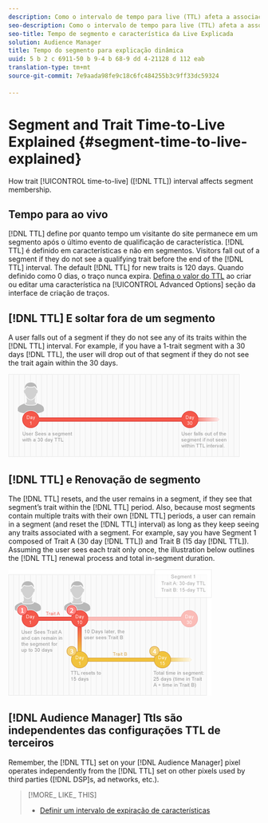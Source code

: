 ```yaml
---
description: Como o intervalo de tempo para live (TTL) afeta a associação do segmento.
seo-description: Como o intervalo de tempo para live (TTL) afeta a associação do segmento.
seo-title: Tempo de segmento e característica da Live Explicada
solution: Audience Manager
title: Tempo do segmento para explicação dinâmica
uuid: 5 b 2 c 6911-50 b 9-4 b 68-9 dd 4-21128 d 112 eab
translation-type: tm+mt
source-git-commit: 7e9aada98fe9c18c6fc484255b3c9ff33dc59324

---
```



# Segment and Trait Time-to-Live Explained {#segment-time-to-live-explained}

How trait [!UICONTROL time-to-live] ([!DNL TTL]) interval affects segment membership.

<!-- segment-ttl-explained.xml -->

## Tempo para ao vivo

[!DNL TTL] define por quanto tempo um visitante do site permanece em um segmento após o último evento de qualificação de característica. [!DNL TTL] é definido em características e não em segmentos. Visitors fall out of a segment if they do not see a qualifying trait before the end of the [!DNL TTL] interval. The default [!DNL TTL] for new traits is 120 days. Quando definido como 0 dias, o traço nunca expira. [Defina o valor do TTL](../../features/traits/create-onboarded-rule-based-traits.md#set-expiration-interval) ao criar ou editar uma característica na [!UICONTROL Advanced Options] seção da interface de criação de traços.

## [!DNL TTL] E soltar fora de um segmento

A user falls out of a segment if they do not see any of its traits within the [!DNL TTL] interval. For example, if you have a 1-trait segment with a 30 days [!DNL TTL], the user will drop out of that segment if they do not see the trait again within the 30 days.

![](assets/ttl_1.png)

## [!DNL TTL] e Renovação de segmento

The [!DNL TTL] resets, and the user remains in a segment, if they see that segment’s trait within the [!DNL TTL] period. Also, because most segments contain multiple traits with their own [!DNL TTL] periods, a user can remain in a segment (and reset the [!DNL TTL] interval) as long as they keep seeing any traits associated with a segment. For example, say you have Segment 1 composed of Trait A (30 day [!DNL TTL]) and Trait B (15 day [!DNL TTL]). Assuming the user sees each trait only once, the illustration below outlines the [!DNL TTL] renewal process and total in-segment duration.

![](assets/ttl_2.png)

## [!DNL Audience Manager] Ttls são independentes das configurações TTL de terceiros

Remember, the [!DNL TTL] set on your [!DNL Audience Manager] pixel operates independently from the [!DNL TTL] set on other pixels used by third parties ([!DNL DSP]s, ad networks, etc.).

>[!MORE_ LIKE_ THIS]
>
>* [Definir um intervalo de expiração de características](../../features/traits/create-onboarded-rule-based-traits.md#set-expiration-interval)

